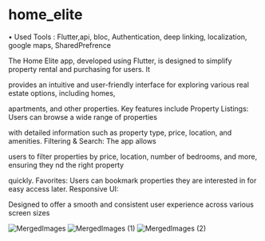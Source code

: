 # home_elite

•	Used Tools : Flutter,api, bloc, Authentication, deep linking, localization, google maps, SharedPrefrence

The Home Elite app, developed using Flutter, is designed to simplify property rental and purchasing for users. It 

provides an intuitive and user-friendly interface for exploring various real estate options, including homes, 

apartments, and other properties. Key features include Property Listings: Users can browse a wide range of properties 

with detailed information such as property type, price, location, and amenities. Filtering & Search: The app allows 

users to filter properties by price, location, number of bedrooms, and more, ensuring they nd the right property 

quickly. Favorites: Users can bookmark properties they are interested in for easy access later. Responsive UI: 

Designed to offer a smooth and consistent user experience across various screen sizes



![MergedImages](https://github.com/user-attachments/assets/26e03ba4-cddb-4db3-b019-dc85a715ab42)
![MergedImages (1)](https://github.com/user-attachments/assets/e621a6ae-ae2f-4e52-9617-c0c31e2c62a0)
![MergedImages (2)](https://github.com/user-attachments/assets/6fab6bfd-b84b-41e1-b6f1-919e0210a248)

